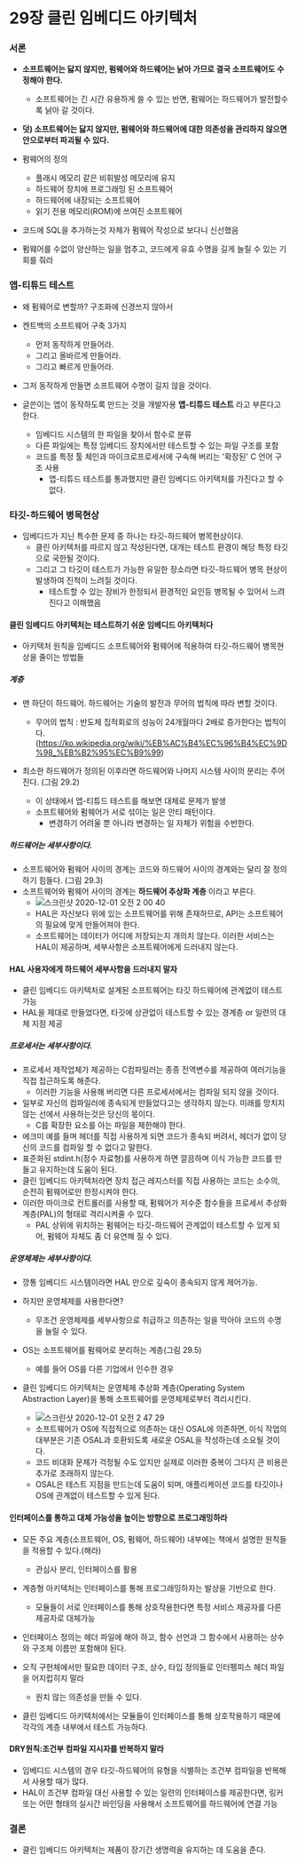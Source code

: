 # 29장 클린 임베디드 아키텍처
### 서론
- **소프트웨어는 닳지 않지만, 펌웨어와 하드웨어는 낡아 가므로 결국 소프트웨어도 수정해야 한다.**
  - 소프트웨어는 긴 시간 유용하게 쓸 수 있는 반면, 펌웨어는 하드웨어가 발전할수록 낡아 갈 것이다.
  
- **덧) 소프트웨어는 닳지 않지만, 펌웨어와 하드웨어에 대한 의존성을 관리하지 않으면 안으로부터 파괴될 수 있다.**

- 펌웨어의 정의
  - 플래시 메모리 같은 비휘발성 메모리에 유지
  - 하드웨어 장치에 프로그래밍 된 소프트웨어
  - 하드웨어에 내장되는 소프트웨어
  - 읽기 전용 메모리(ROM)에 쓰여진 소프트웨어
   
- 코드에 SQL을 추가하는것 자체가 펌웨어 작성으로 보다니 신선했음

- 펌웨어를 수없이 양산하는 일을 멈추고, 코드에게 유효 수명을 길게 늘릴 수 있는 기회를 줘라

### 앱-티튜드 테스트
- 왜 펌웨어로 변할까? 구조화에 신경쓰지 않아서
- 켄트백의 소프트웨어 구축 3가지
  - 먼저 동작하게 만들어라. 
  - 그리고 올바르게 만들어라. 
  - 그리고 빠르게 만들어라.

- 그저 동작하게 만들면 소프트웨어 수명이 길지 않을 것이다.

- 글쓴이는 앱이 동작하도록 만드는 것을 개발자용 **앱-티튜드 테스트** 라고 부른다고 한다.
  - 임베디드 시스템의 한 파일을 찾아서 함수로 분류
  - 다른 파일에는 특정 임베디드 장치에서만 테스트할 수 있는 파일 구조를 포함
  - 코드를 특정 툴 체인과 마이크로프로세서에 구속해 버리는 '확장된' C 언어 구조 사용
    - 앱-티튜드 테스트를 통과했지만 클린 임베디드 아키텍처를 가진다고 할 수 없다.
    
### 타깃-하드웨어 병목현상
- 임베디드가 지닌 특수한 문제 중 하나는 타깃-하드웨어 병목현상이다.
  - 클린 아키텍처를 따르지 않고 작성된다면, 대개는 테스트 환경이 해당 특정 타깃으로 국한될 것이다.
  - 그리고 그 타깃이 테스트가 가능한 유일한 장소라면 타깃-하드웨어 병목 현상이 발생하여 진척이 느려질 것이다.
    - 테스트할 수 있는 장비가 한정되서 환경적인 요인등 병목될 수 있어서 느려진다고 이해했음
  
#### 클린 임베디드 아키텍처는 테스트하기 쉬운 임베디드 아키텍처다
- 아키텍처 원칙을 임베디드 소프트웨어와 펌웨어에 적용하여 타깃-하드웨어 병목현상을 줄이는 방법들


##### 계층
- 맨 하단이 하드웨어. 하드웨어는 기술의 발전과 무어의 법칙에 따라 변할 것이다.
  - 무어의 법칙 : 반도체 집적회로의 성능이 24개월마다 2배로 증가한다는 법칙이다. (https://ko.wikipedia.org/wiki/%EB%AC%B4%EC%96%B4%EC%9D%98_%EB%B2%95%EC%B9%99)
 
- 최소한 하드웨어가 정의된 이후라면 하드웨어와 나머지 시스템 사이의 분리는 주어진다. (그림 29.2)
  - 이 상태에서 앱-티튜드 테스트를 해보면 대체로 문제가 발생
  - 소프트웨어와 펌웨어가 서로 섞이는 일은 안티 패턴이다.
    - 변경하기 어려울 뿐 아니라 변경하는 일 자체가 위험을 수반한다.
    
##### 하드웨어는 세부사항이다.
- 소프트웨어와 펌웨어 사이의 경계는 코드와 하드웨어 사이의 경계와는 달리 잘 정의하기 힘들다. (그림 29.3)
- 소프트웨어와 펌웨어 사이의 경계는 **하드웨어 추상화 계층** 이라고 부른다.
  - ![스크린샷 2020-12-01 오전 2 00 40](https://user-images.githubusercontent.com/7076334/100639842-0a316200-3379-11eb-9c75-e55aa6d7ae7f.png)
  - HAL은 자신보다 위에 있는 소프트웨어를 위해 존재하므로, API는 소프트웨어의 필요에 맞게 만들어져야 한다.
  - 소프트웨어는 데이터가 어디에 저장되는지 개의치 않는다. 이러한 서비스는 HAL이 제공하며, 세부사항은 소프트웨어에게 드러내지 않는다.
  
#### HAL 사용자에게 하드웨어 세부사항을 드러내지 말자
- 클린 임베디드 아키텍처로 설계된 소프트웨어는 타깃 하드웨어에 관계없이 테스트 가능
- HAL을 제대로 만들었다면, 타깃에 상관없이 테스트할 수 있는 경계층 or 일련의 대체 지점 제공

##### 프로세서는 세부사항이다.
- 프로세서 제작업체가 제공하는 C컴파일러는 종종 전역변수를 제공하여 여러기능을 직접 접근하도록 해준다.
  - 이러한 기능을 사용해 버리면 다른 프로세서에서는 컴파일 되지 않을 것이다.
- 일부로 자신의 컴파일러에 종속되게 만들었다고는 생각하지 않는다. 미래를 망치지 않는 선에서 사용하는것은 당신의 몫이다. 
  - C를 확장한 요소를 아는 파일을 제한해야 한다.
- 에크미 예를 들며 헤더를 직접 사용하게 되면 코드가 종속되 버려서, 헤더가 없이 당신의 코드를 컴파일 할 수 없다고 말한다.
- 표준화된 stdint.h(정수 자료형)를 사용하게 하면 깔끔하며 이식 가능한 코드를 만들고 유지하는데 도움이 된다.
- 클린 임베디드 아키텍처라면 장치 접근 레지스터를 직접 사용하는 코드는 소수의, 순전히 펌웨어로만 한정시켜야 한다.
- 이러한 마이크로 컨트롤러를 사용할 때, 펌웨어가 저수준 함수들을 프로세서 추상화 계층(PAL)의 형태로 격리시켜줄 수 있다.
  - PAL 상위에 위치하는 펌웨어는 타깃-하드웨어 관계없이 테스트할 수 있게 되어, 펌웨어 자체도 좀 더 유연해 질 수 있다.
  
##### 운영체제는 세부사항이다.
- 깡통 임베디드 시스템이라면 HAL 만으로 깊숙이 종속되지 않게 제어가능.
- 하지만 운영체제를 사용한다면?
  - 무조건 운영체제를 세부사항으로 취급하고 의존하는 일을 막아야 코드의 수명을 늘릴 수 있다.
- OS는 소프트웨어를 펌웨어로 분리하는 계층(그림 29.5)
  - 예를 들어 OS를 다른 기업에서 인수한 경우
  
- 클린 임베디드 아키텍처는 운영체제 추상화 계층(Operating System Abstraction Layer)을 통해 소프트웨어를 운영체제로부터 격리시킨다.
  - ![스크린샷 2020-12-01 오전 2 47 29](https://user-images.githubusercontent.com/7076334/100645164-a2cae080-337f-11eb-8944-c9202ef7b005.png)
  - 소프트웨어가 OS에 직접적으로 의존하는 대신 OSAL에 의존하면, 이식 작업의 대부분은 기존 OSAL과 호환되도록 새로운 OSAL을 작성하는데 소요될 것이다.
  - 코드 비대화 문제가 걱정될 수도 있지만 실제로 이러한 중복이 그다지 큰 비용은 추가로 초래하지 않는다.
  - OSAL은 테스트 지점을 만드는데 도움이 되며, 애플리케이션 코드를 타깃이나 OS에 관계없이 테스트할 수 있게 된다.
  
#### 인터페이스를 통하고 대체 가능성을 높이는 방향으로 프로그래밍하라
- 모든 주요 계층(소프트웨어, OS, 펌웨어, 하드웨어) 내부에는 책에서 설명한 원칙들을 적용할 수 있다.(해라)
  - 관심사 분리, 인터페이스를 활용
  
- 계층형 아키텍처는 인터페이스를 통해 프로그래밍하자는 발상을 기반으로 한다.
  - 모듈들이 서로 인터페이스를 통해 상호작용한다면 특정 서비스 제공자를 다른 제공자로 대체가능
  
- 인터페이스 정의는 헤더 파일에 해야 하고, 함수 선언과 그 함수에서 사용하는 상수와 구조체 이름만 포함해야 된다.

- 오직 구현체에서만 필요한 데이터 구조, 상수, 타입 정의들로 인터펭피스 헤더 파일을 어지럽히지 말라
  - 원치 않는 의존성을 만들 수 있다.
  
- 클린 임베디드 아키텍처에서는 모듈들이 인터페이스를 통해 상호작용하기 때문에 각각의 계층 내부에서 테스트 가능하다.

#### DRY원칙:조건부 컴파일 지시자를 반복하지 말라
- 임베디드 시스템의 경우 타깃-하드웨어의 유형을 식별하는 조건부 컴파일을 반복해서 사용할 때가 많다.
- HAL이 조건부 컴파일 대신 사용할 수 있는 일련의 인터페이스를 제공한다면, 링커 또는 어떤 형태의 실시간 바인딩을 사용해서 소프트웨어를 하드웨어에 연결 가능

### 결론
- 클린 임베디드 아키텍처는 제품이 장기간 생명력을 유지하는 데 도움을 준다.
